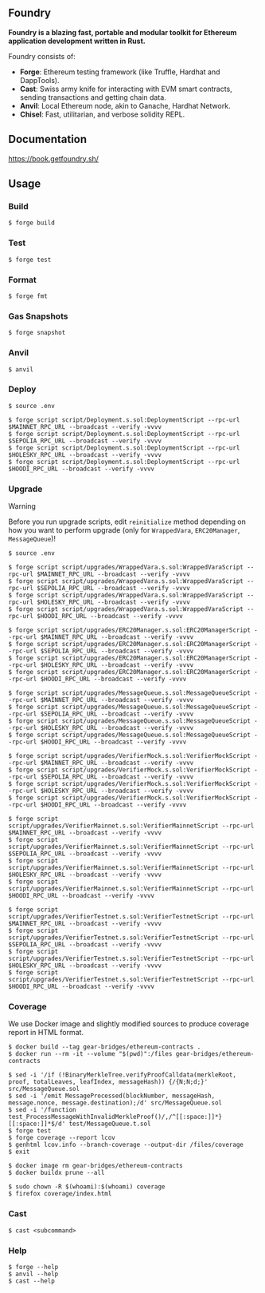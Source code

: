 ## Foundry

**Foundry is a blazing fast, portable and modular toolkit for Ethereum application development written in Rust.**

Foundry consists of:

- **Forge**: Ethereum testing framework (like Truffle, Hardhat and DappTools).
- **Cast**: Swiss army knife for interacting with EVM smart contracts, sending transactions and getting chain data.
- **Anvil**: Local Ethereum node, akin to Ganache, Hardhat Network.
- **Chisel**: Fast, utilitarian, and verbose solidity REPL.

## Documentation

https://book.getfoundry.sh/

## Usage

### Build

```shell
$ forge build
```

### Test

```shell
$ forge test
```

### Format

```shell
$ forge fmt
```

### Gas Snapshots

```shell
$ forge snapshot
```

### Anvil

```shell
$ anvil
```

### Deploy

```shell
$ source .env

$ forge script script/Deployment.s.sol:DeploymentScript --rpc-url $MAINNET_RPC_URL --broadcast --verify -vvvv
$ forge script script/Deployment.s.sol:DeploymentScript --rpc-url $SEPOLIA_RPC_URL --broadcast --verify -vvvv
$ forge script script/Deployment.s.sol:DeploymentScript --rpc-url $HOLESKY_RPC_URL --broadcast --verify -vvvv
$ forge script script/Deployment.s.sol:DeploymentScript --rpc-url $HOODI_RPC_URL --broadcast --verify -vvvv
```

### Upgrade

> [!WARNING]
> Before you run upgrade scripts, edit `reinitialize` method depending on how you want to perform upgrade (only for `WrappedVara`, `ERC20Manager`, `MessageQueue`)!

```shell
$ source .env

$ forge script script/upgrades/WrappedVara.s.sol:WrappedVaraScript --rpc-url $MAINNET_RPC_URL --broadcast --verify -vvvv
$ forge script script/upgrades/WrappedVara.s.sol:WrappedVaraScript --rpc-url $SEPOLIA_RPC_URL --broadcast --verify -vvvv
$ forge script script/upgrades/WrappedVara.s.sol:WrappedVaraScript --rpc-url $HOLESKY_RPC_URL --broadcast --verify -vvvv
$ forge script script/upgrades/WrappedVara.s.sol:WrappedVaraScript --rpc-url $HOODI_RPC_URL --broadcast --verify -vvvv

$ forge script script/upgrades/ERC20Manager.s.sol:ERC20ManagerScript --rpc-url $MAINNET_RPC_URL --broadcast --verify -vvvv
$ forge script script/upgrades/ERC20Manager.s.sol:ERC20ManagerScript --rpc-url $SEPOLIA_RPC_URL --broadcast --verify -vvvv
$ forge script script/upgrades/ERC20Manager.s.sol:ERC20ManagerScript --rpc-url $HOLESKY_RPC_URL --broadcast --verify -vvvv
$ forge script script/upgrades/ERC20Manager.s.sol:ERC20ManagerScript --rpc-url $HOODI_RPC_URL --broadcast --verify -vvvv

$ forge script script/upgrades/MessageQueue.s.sol:MessageQueueScript --rpc-url $MAINNET_RPC_URL --broadcast --verify -vvvv
$ forge script script/upgrades/MessageQueue.s.sol:MessageQueueScript --rpc-url $SEPOLIA_RPC_URL --broadcast --verify -vvvv
$ forge script script/upgrades/MessageQueue.s.sol:MessageQueueScript --rpc-url $HOLESKY_RPC_URL --broadcast --verify -vvvv
$ forge script script/upgrades/MessageQueue.s.sol:MessageQueueScript --rpc-url $HOODI_RPC_URL --broadcast --verify -vvvv

$ forge script script/upgrades/VerifierMock.s.sol:VerifierMockScript --rpc-url $MAINNET_RPC_URL --broadcast --verify -vvvv
$ forge script script/upgrades/VerifierMock.s.sol:VerifierMockScript --rpc-url $SEPOLIA_RPC_URL --broadcast --verify -vvvv
$ forge script script/upgrades/VerifierMock.s.sol:VerifierMockScript --rpc-url $HOLESKY_RPC_URL --broadcast --verify -vvvv
$ forge script script/upgrades/VerifierMock.s.sol:VerifierMockScript --rpc-url $HOODI_RPC_URL --broadcast --verify -vvvv

$ forge script script/upgrades/VerifierMainnet.s.sol:VerifierMainnetScript --rpc-url $MAINNET_RPC_URL --broadcast --verify -vvvv
$ forge script script/upgrades/VerifierMainnet.s.sol:VerifierMainnetScript --rpc-url $SEPOLIA_RPC_URL --broadcast --verify -vvvv
$ forge script script/upgrades/VerifierMainnet.s.sol:VerifierMainnetScript --rpc-url $HOLESKY_RPC_URL --broadcast --verify -vvvv
$ forge script script/upgrades/VerifierMainnet.s.sol:VerifierMainnetScript --rpc-url $HOODI_RPC_URL --broadcast --verify -vvvv

$ forge script script/upgrades/VerifierTestnet.s.sol:VerifierTestnetScript --rpc-url $MAINNET_RPC_URL --broadcast --verify -vvvv
$ forge script script/upgrades/VerifierTestnet.s.sol:VerifierTestnetScript --rpc-url $SEPOLIA_RPC_URL --broadcast --verify -vvvv
$ forge script script/upgrades/VerifierTestnet.s.sol:VerifierTestnetScript --rpc-url $HOLESKY_RPC_URL --broadcast --verify -vvvv
$ forge script script/upgrades/VerifierTestnet.s.sol:VerifierTestnetScript --rpc-url $HOODI_RPC_URL --broadcast --verify -vvvv
```

### Coverage

We use Docker image and slightly modified sources to produce coverage report in HTML format.

```shell
$ docker build --tag gear-bridges/ethereum-contracts .
$ docker run --rm -it --volume "$(pwd)":/files gear-bridges/ethereum-contracts

$ sed -i '/if (!BinaryMerkleTree.verifyProofCalldata(merkleRoot, proof, totalLeaves, leafIndex, messageHash)) {/{N;N;d;}' src/MessageQueue.sol
$ sed -i '/emit MessageProcessed(blockNumber, messageHash, message.nonce, message.destination);/d' src/MessageQueue.sol
$ sed -i '/function test_ProcessMessageWithInvalidMerkleProof()/,/^[[:space:]]*}[[:space:]]*$/d' test/MessageQueue.t.sol
$ forge test
$ forge coverage --report lcov
$ genhtml lcov.info --branch-coverage --output-dir /files/coverage
$ exit

$ docker image rm gear-bridges/ethereum-contracts
$ docker buildx prune --all

$ sudo chown -R $(whoami):$(whoami) coverage
$ firefox coverage/index.html
```

### Cast

```shell
$ cast <subcommand>
```

### Help

```shell
$ forge --help
$ anvil --help
$ cast --help
```
